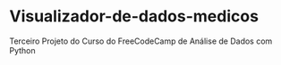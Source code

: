 # Visualizador-de-dados-medicos
Terceiro Projeto do Curso do FreeCodeCamp de Análise de Dados com Python
